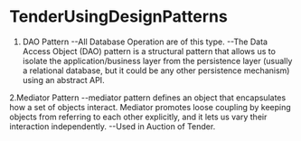 # TenderUsingDesignPatterns

1. DAO Pattern
  --All Database Operation are of this type.
  --The Data Access Object (DAO) pattern is a structural pattern that allows us to isolate the application/business layer from the
  persistence layer (usually a relational database, but it could be any other persistence mechanism) using an abstract API.

2.Mediator Pattern
   --mediator pattern defines an object that encapsulates how a set of objects interact. Mediator promotes loose coupling by keeping
   objects from referring to each other explicitly, and it lets us vary their interaction independently.
   --Used in Auction of Tender.
